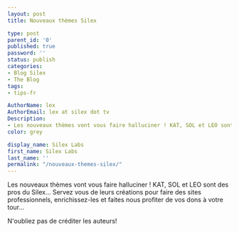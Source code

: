 ```yaml
---
layout: post
title: Nouveaux thèmes Silex

type: post
parent_id: '0'
published: true
password: ''
status: publish
categories:
- Blog Silex
- The Blog
tags:
- tips-fr

AuthorName: lex
AuthorEmail: lex at silex dot tv
Description:
- Les nouveaux thèmes vont vous faire halluciner ! KAT, SOL et LEO sont des pro du Silex... Servez vous de leurs créations pour faire des sites professionnels ou bien enrichissez les et faites vous aussi des dons à la communauté. N'oubliez pas de créditer les auteurs ;)
color: grey

display_name: Silex Labs
first_name: Silex Labs
last_name: ''
permalink: "/nouveaux-themes-silex/"
---
```


Les nouveaux thèmes vont vous faire halluciner ! KAT, SOL et LEO sont des pros du Silex... Servez vous de leurs créations pour faire des sites professionnels, enrichissez-les et faites nous profiter de vos dons à votre tour...

N'oubliez pas de créditer les auteurs!